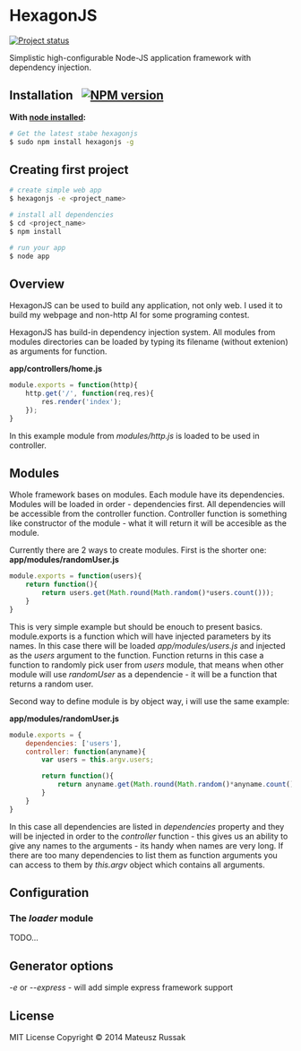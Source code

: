 HexagonJS
=======

[![Project status](https://travis-ci.org/raaymax/hexagon.svg)](https://travis-ci.org/raaymax/hexagon)


Simplistic high-configurable Node-JS application framework with dependency injection.

## Installation &nbsp;  [![NPM version](https://badge.fury.io/js/hexagonjs.svg)](https://badge.fury.io/js/hexagonjs)

**With [node installed](http://nodejs.org):**
```sh
# Get the latest stabe hexagonjs
$ sudo npm install hexagonjs -g
```

## Creating first project
```sh
# create simple web app
$ hexagonjs -e <project_name>

# install all dependencies
$ cd <project_name>
$ npm install

# run your app
$ node app
```

## Overview

HexagonJS can be used to build any application, not only web. I used it to build my webpage and non-http AI for some programing contest.

HexagonJS has build-in dependency injection system. All modules from modules directories can be loaded by typing its filename (without extenion) as arguments for function.  

**app/controllers/home.js**
```js
module.exports = function(http){
	http.get('/', function(req,res){
		res.render('index');
	});
}
```
In this example module from *modules/http.js* is loaded to be used in controller.

## Modules

Whole framework bases on modules. Each module have its dependencies. Modules will be loaded in order - dependencies first. All dependencies will be accessible from the controller function. Controller function is something like constructor of the module - what it will return it will be accesible as the module.

Currently there are 2 ways to create modules. First is the shorter one:
**app/modules/randomUser.js**
```js
module.exports = function(users){
	return function(){
		return users.get(Math.round(Math.random()*users.count()));
	}
}
```
This is very simple example but should be enouch to present basics. module.exports is a function which will have injected parameters by its names. In this case there will be loaded *app/modules/users.js* and injected as the *users* argument to the function. Function returns in this case a function to randomly pick user from *users* module, that means when other module will use *randomUser* as a dependencie - it will be a function that returns a random user.

Second way to define module is by object way, i will use the same example:

**app/modules/randomUser.js**
```js
module.exports = {
	dependencies: ['users'],
	controller: function(anyname){
		var users = this.argv.users;

		return function(){
			return anyname.get(Math.round(Math.random()*anyname.count()));
		}
	}
}
```

In this case all dependencies are listed in *dependencies* property and they will be injected in order to the *controller* function - this gives us an ability to give any names to the arguments - its handy when names are very long. 
If there are too many dependencies to list them as function arguments you can access to them by *this.argv* object which contains all arguments.

## Configuration

### The *loader* module

TODO...

## Generator options

*-e* or *--express* - will add simple express framework support




## License

MIT License Copyright © 2014 Mateusz Russak
